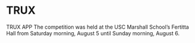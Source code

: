# TRUX
TRUX APP
The competition was held at the USC Marshall School’s Fertitta Hall from Saturday morning, August 5 until Sunday morning, August 6.
